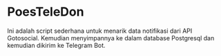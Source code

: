 # PoesTeleDon

Ini adalah script sederhana untuk menarik data notifikasi dari API Gotosocial. Kemudian menyimpannya ke dalam database Postgresql dan kemudian dikirim ke Telegram Bot.
